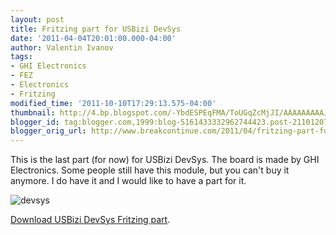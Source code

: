 ```yaml
---
layout: post
title: Fritzing part for USBizi DevSys
date: '2011-04-04T20:01:00.000-04:00'
author: Valentin Ivanov
tags:
- GHI Electronics
- FEZ
- Electronics
- Fritzing
modified_time: '2011-10-10T17:29:13.575-04:00'
thumbnail: http://4.bp.blogspot.com/-YbdESPEqFMA/ToUGqZcMjJI/AAAAAAAAAJ8/kuX0EAsogDc/s72-c/Fritzin_USBizi_DevSys.jpg
blogger_id: tag:blogger.com,1999:blog-5161433332962744423.post-2110120751438675470
blogger_orig_url: http://www.breakcontinue.com/2011/04/fritzing-part-for-usbizi-devsys.html
---
```


This is the last part (for now) for USBizi DevSys. The board is made by GHI Electronics. Some people still have this module, but you can't buy it anymore. I do have it and I would like to have a part for it.

![devsys](http://4.bp.blogspot.com/-YbdESPEqFMA/ToUGqZcMjJI/AAAAAAAAAJ8/kuX0EAsogDc/s1600/Fritzin_USBizi_DevSys.jpg)

[Download USBizi DevSys Fritzing part](http://wiki.tinyclr.com/images/b/b7/Fritzing_USBizi_DevSys.zip).